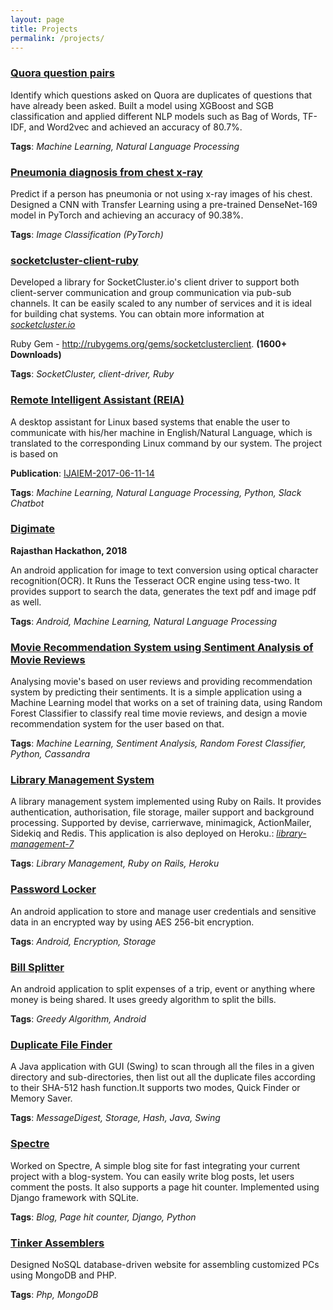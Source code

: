 ```yaml
---
layout: page
title: Projects
permalink: /projects/
---
```


### [**Quora question pairs**](https://github.com/maanavshah/digimate)

Identify which questions asked on Quora are duplicates of questions that have already been asked. Built a model using XGBoost and SGB classification and applied different NLP models such as Bag of Words, TF-IDF, and Word2vec and achieved an accuracy of 80.7%.

**Tags**: *Machine Learning, Natural Language Processing*

### [**Pneumonia diagnosis from chest x-ray**](https://github.com/maanavshah/digimate)

Predict if a person has pneumonia or not using x-ray images of his chest. Designed a CNN with Transfer Learning using a pre-trained DenseNet-169 model in PyTorch and achieving an accuracy of 90.38%.

**Tags**: *Image Classification (PyTorch)*

### [**socketcluster-client-ruby**](https://github.com/maanavshah/socketcluster-client-ruby)

Developed a library for SocketCluster.io's client driver to support both client-server communication and group communication via pub-sub channels. It can be easily scaled to any number of services and it is ideal for building chat systems. You can obtain more information at [*socketcluster.io*](https://www.socketcluster.io/)

Ruby Gem - http://rubygems.org/gems/socketclusterclient. **(1600+ Downloads)**

**Tags**: *SocketCluster, client-driver, Ruby*

### [**Remote Intelligent Assistant (REIA)**](https://github.com/maanavshah/remote-intelligent-assistant)

A desktop assistant for Linux based systems that enable the user to communicate with his/her machine in English/Natural Language, which is translated to the corresponding Linux command by our system. The project is based on

**Publication**: [IJAIEM-2017-06-11-14](http://www.ijaiem.org/Volume6Issue8/IJAIEM-2017-06-11-14.pdf)

**Tags**: *Machine Learning, Natural Language Processing, Python, Slack Chatbot*

### [**Digimate**](https://github.com/maanavshah/digimate)

**Rajasthan Hackathon, 2018**

An android application for image to text conversion using optical character recognition(OCR). It Runs the Tesseract OCR engine using tess-two. It provides support to search the data, generates the text pdf and image pdf as well.

**Tags**: *Android, Machine Learning, Natural Language Processing*

### [**Movie Recommendation System using Sentiment Analysis of Movie Reviews**](https://github.com/maanavshah/movie-review-analysis)

Analysing movie's based on user reviews and providing recommendation system by predicting their sentiments. It is a simple application using a Machine Learning model that works on a set of training data, using Random Forest Classifier to classify real time movie reviews, and design a movie recommendation system for the user based on that.

**Tags**: *Machine Learning, Sentiment Analysis, Random Forest Classifier, Python, Cassandra*


### [**Library Management System**](https://github.com/maanavshah/library-management)

A library management system implemented using Ruby on Rails. It provides authentication, authorisation, file storage, mailer support and background processing. Supported by devise, carrierwave, minimagick, ActionMailer, Sidekiq and Redis. This application is also deployed on Heroku.: [*library-management-7*](https://library-management-7.herokuapp.com/)

**Tags**: *Library Management, Ruby on Rails, Heroku*


### [**Password Locker**](https://github.com/maanavshah/password-locker)

An android application to store and manage user credentials and sensitive data in an encrypted way by using AES 256-bit encryption.

**Tags**: *Android, Encryption, Storage*


### [**Bill Splitter**](https://github.com/maanavshah/bill-splitter)

An android application to split expenses of a trip, event or anything where money is being shared. It uses greedy algorithm to split the bills.

**Tags**: *Greedy Algorithm, Android*


### [**Duplicate File Finder**](https://github.com/maanavshah/duplicate-file-finder)

A Java application with GUI (Swing) to scan through all the files in a given directory and sub-directories, then list out all the duplicate files according to their SHA-512 hash function.It supports two modes, Quick Finder or Memory Saver.

**Tags**: *MessageDigest, Storage, Hash, Java, Swing*


### [**Spectre**](https://github.com/maanavshah/spectre)

Worked on Spectre, A simple blog site for fast integrating your current project with a blog-system. You can easily write blog posts, let users comment the posts. It also supports a page hit counter. Implemented using Django framework with SQLite.

**Tags**: *Blog, Page hit counter, Django, Python*

### [**Tinker Assemblers**]()

Designed NoSQL database-driven website for assembling customized PCs using MongoDB and PHP.

**Tags**: *Php, MongoDB*
